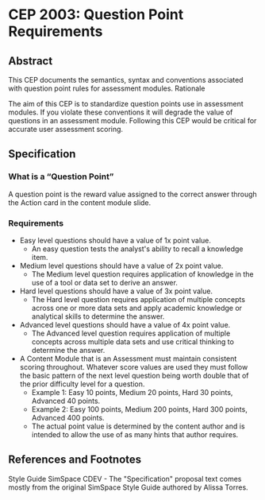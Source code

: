 # CEP 2003: Question Point Requirements


## Abstract

This CEP documents the semantics, syntax and conventions associated with question point rules for assessment modules. 
Rationale

The aim of this CEP is to standardize question points use in assessment modules. If you violate these conventions it will degrade the value of questions in an assessment module. Following this CEP would be critical for accurate user assessment scoring.  

## Specification


### What is a “Question Point”

A question point is the reward value assigned to the correct answer through the Action card in the content module slide.

### Requirements

*  Easy level questions should have a value of 1x point value.
    *  An easy question tests the analyst's ability to recall a knowledge item.
*  Medium level questions should have a value of 2x point value.
    *  The  Medium level question requires application of knowledge in the use of a tool or data set to derive an answer.
*  Hard level questions should have a value of 3x point value.
    *  The  Hard level question requires application of multiple concepts across one or more data sets and apply academic knowledge or analytical skills to determine the answer.
*  Advanced level questions should have a value of 4x point value.
    *  The  Advanced level question requires application of multiple concepts across multiple  data sets and use critical thinking to determine the answer.
*  A Content Module that is an Assessment must maintain consistent scoring throughout. Whatever score values are used they must follow the basic pattern of the next level question being worth double that of the prior difficulty level for a question. 
    *  Example 1: Easy 10 points, Medium 20 points, Hard 30 points, Advanced 40 points.
    *  Example 2: Easy 100 points, Medium 200 points, Hard 300 points, Advanced 400 points.
    *  The actual point value is determined by the content author and is intended to allow the use of as many hints that author requires.

## References and Footnotes

Style Guide SimSpace CDEV - The "Specification" proposal text comes mostly from the original SimSpace Style Guide authored by Alissa Torres.

